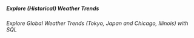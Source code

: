 ##### Explore (Historical) Weather Trends
###### Explore Global Weather Trends (Tokyo, Japan and Chicago, Illinois) with SQL
